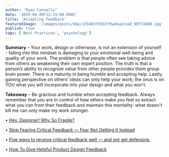 ```yaml
---
author: 'Ryan Connolly'
date: '2019-04-09T12:19:00.000Z'
title: 'Accepting Feedback'
featuredImage: '/images/posts/dbp/1554837593379webupload_00731080.jpg'
publish: true
tags: ['Best Practices', 'psychology']
---
```


**Summary** – Your work, design or otherwise, is not an extension of yourself - falling into this mindset is damaging to your emotional well-being and quality of your work. The problem is that people often see taking advice from others as weakening their own expert position. The truth is that a person’s ability to recognize value from other people provides them group brain power. There is a maturity in being humble and accepting help. Lastly, gaining perspective on others’ ideas can only help your work; the onus is on YOU what you will incorporate into your design and what you won’t.

**Takeaway** – Be gracious and humble when accepting feedback. Always remember that you are in control of how others make you feel so extract what you can from their feedback and maintain this mentality: what doesn't kill me can only make my work stronger.

• [Hey, Designer! Why So Fragile?](https://uxdesign.cc/hey-designer-why-so-fragile-57e7292c0a51)

• [Stop Fearing Critical Feedback — Fear Not Getting It Instead](https://doist.com/blog/handle-negative-feedback/)

• [Five ways to receive critical feedback well — and not get defensive.](https://knowyourteam.com/blog/2018/09/27/five-ways-to-receive-critical-feedback-well-and-not-get-defensive/)

• [How To Give Helpful Product Design Feedback](https://mikeindustries.com/blog/archive/2017/06/how-to-give-helpful-product-design-feedback)
